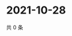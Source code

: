 # 2021-10-28

共 0 条

<!-- BEGIN WEIBO -->
<!-- 最后更新时间 Thu Oct 28 2021 16:17:01 GMT+0800 (China Standard Time) -->

<!-- END WEIBO -->
